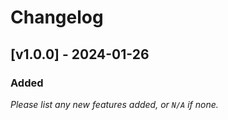 # Changelog

## [v1.0.0] - 2024-01-26

### Added

_Please list any new features added, or `N/A` if none._